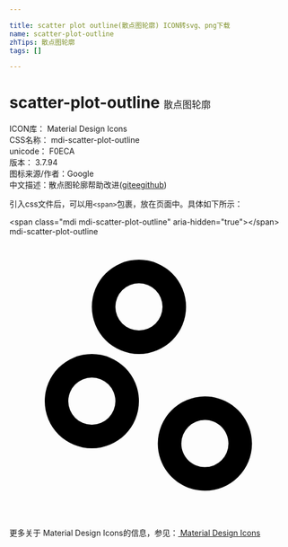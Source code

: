 ```yaml
---

title: scatter plot outline(散点图轮廓) ICON转svg、png下载
name: scatter-plot-outline
zhTips: 散点图轮廓
tags: []

---
```


# scatter-plot-outline  <small style="font-size: 60%;font-weight: 100">散点图轮廓</small>


<div class="detail-page">
<p>
<span>
ICON库：
<span class="badge-secondary badge">Material Design Icons</span> 
</span>
<br/>
<span>
CSS名称：
<span class="badge-secondary badge">mdi-scatter-plot-outline</span> 
</span>
<br/>
<span>
unicode：
<span class="badge-secondary badge">F0ECA</span> 
<copy-btn content='F0ECA' btn-title=""></copy-btn>
<copy-btn :content='String.fromCodePoint(parseInt("F0ECA", 16))' btn-title="复制U"></copy-btn>
</span>
<br/>
<span>
版本：
<span class="badge-secondary badge">3.7.94</span> 
</span>
<br/>
<span>图标来源/作者：<span class="badge-light badge">Google</span></span> 
<br/>
<span class="zh-detail">中文描述：<span class="badge-primary badge">散点图轮廓</span><span class="help-link"><span>帮助改进</span>(<a href="https://gitee.com/liuwave/icon-helper/edit/master/json/material/scatter-plot-outline.json" target="_blank" rel="noopener noreferrer">gitee</a><a href="https://github.com/liuwave/icon-helper/edit/master/json/material/scatter-plot-outline.json" target="_blank" rel="noopener noreferrer">github</a></span>)</span><br/>
</p>
</div>
<div class="alert alert-dark">
  <i class="mdi mdi-scatter-plot-outline mdi-48px"></i>
  <i class="mdi mdi-scatter-plot-outline mdi-36px"></i>
  <i class="mdi mdi-scatter-plot-outline mdi-24px"></i>
  <i class="mdi mdi-scatter-plot-outline mdi-18px"></i>
</div>
<div>
  <p>引入css文件后，可以用<code>&lt;span&gt;</code>包裹，放在页面中。具体如下所示：    
  </p>
  <div class="alert alert-primary" style="font-size: 14px">
    &lt;span class="mdi mdi-scatter-plot-outline" aria-hidden="true"&gt;&lt;/span&gt;
    <copy-btn content='<span class="mdi mdi-scatter-plot-outline" aria-hidden="true"></span>'></copy-btn>
  </div>
  <div class="alert alert-secondary">
    <i class="mdi mdi-scatter-plot-outline"
    style="font-size: 24px"
    aria-hidden="true"></i> mdi-scatter-plot-outline
    <copy-btn content="mdi-scatter-plot-outline" btn-title="复制图标名称"></copy-btn>
  </div>
</div>
<div id="svg" class="svg-wrap">
<svg xmlns="http://www.w3.org/2000/svg" viewBox="0 0 24 24"><path d="M7,18A4,4 0 0,1 3,14A4,4 0 0,1 7,10A4,4 0 0,1 11,14A4,4 0 0,1 7,18M7,12A2,2 0 0,0 5,14A2,2 0 0,0 7,16A2,2 0 0,0 9,14A2,2 0 0,0 7,12M11,10A4,4 0 0,1 7,6A4,4 0 0,1 11,2A4,4 0 0,1 15,6A4,4 0 0,1 11,10M11,4A2,2 0 0,0 9,6A2,2 0 0,0 11,8A2,2 0 0,0 13,6A2,2 0 0,0 11,4M16.6,21.6C14.39,21.6 12.6,19.81 12.6,17.6A4,4 0 0,1 16.6,13.6C18.81,13.6 20.6,15.39 20.6,17.6A4,4 0 0,1 16.6,21.6M16.6,15.6A2,2 0 0,0 14.6,17.6C14.6,18.7 15.5,19.6 16.6,19.6A2,2 0 0,0 18.6,17.6C18.6,16.5 17.7,15.6 16.6,15.6Z" /></svg>
</div>
<detail full-name='mdi-scatter-plot-outline'></detail>
    
<div><p>更多关于 Material Design Icons的信息，参见：<a target="_blank" href="https://iconhelper.cn/material.html"> Material Design Icons</a>
</p></div>
